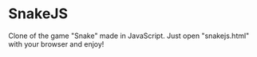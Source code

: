 SnakeJS
=
Clone of the game "Snake" made in JavaScript. Just open "snakejs.html" with your browser and enjoy!
